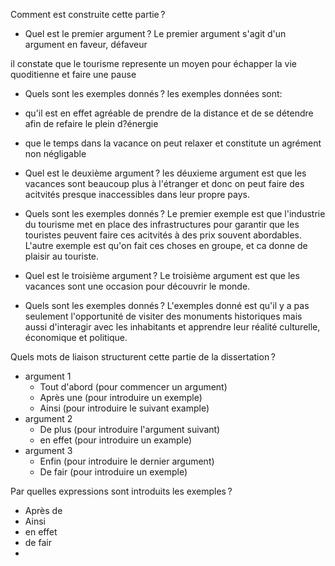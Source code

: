 Comment est construite cette partie ? 

 

- Quel est le premier argument ? 
Le premier argument s'agit d'un argument en faveur, défaveur

il constate que le tourisme represente un moyen pour échapper la vie quoditienne et faire une pause
 

- Quels sont les exemples donnés ? 
les exemples données sont:
- qu'il est en effet agréable de prendre de la distance et de se détendre afin de refaire le plein d?énergie
- que le temps dans la vacance on peut relaxer et constitute un agrément non négligable
 
- Quel est le deuxième argument ? 
les déuxieme argument est que les vacances sont beaucoup plus à l'étranger et donc on peut faire des acitvités presque inaccessibles dans leur propre pays.
 

- Quels sont les exemples donnés ? 
Le premier exemple est que l'industrie du tourisme met en place des infrastructures pour garantir que les touristes peuvent faire ces acitvités à des prix souvent abordables.
L'autre exemple est qu'on fait ces choses en groupe, et ca donne de plaisir au touriste.

- Quel est le troisième argument ? 
Le troisième argument est que les vacances sont une occasion pour découvrir le monde. 


- Quels sont les exemples donnés ? 
L'exemples donné est qu'il y a pas seulement l'opportunité de visiter des monuments historiques mais aussi d'interagir avec les inhabitants et apprendre leur réalité culturelle, économique et politique.

Quels mots de liaison structurent cette partie de la dissertation ? 
- argument 1
	- Tout d'abord (pour commencer un argument)
	- Après une (pour introduire un exemple)
	- Ainsi (pour introduire le suivant example)
- argument 2
	- De plus (pour introduire l'argument suivant)
	- en effet (pour introduire un example)
- argument 3
	- Enfin (pour introduire le dernier argument)
	- De fair (pour introduire un exemple)


Par quelles expressions sont introduits les exemples ?  
- Après de
- Ainsi
- en effet
- de fair
- 